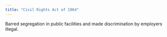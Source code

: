 ```yaml
---
title: "Civil Rights Act of 1964"
---
```

Barred segregation in public facilities and made discrimination by employers illegal.

